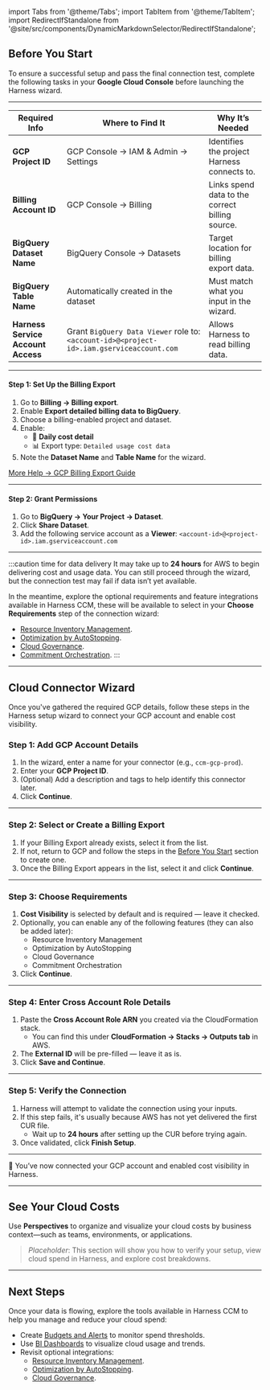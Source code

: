 import Tabs from '@theme/Tabs';
import TabItem from '@theme/TabItem';
import RedirectIfStandalone from '@site/src/components/DynamicMarkdownSelector/RedirectIfStandalone';

<RedirectIfStandalone label="GCP" targetPage="/docs/cloud-cost-management/get-started/dynamic-get-started" />

## Before You Start
To ensure a successful setup and pass the final connection test, complete the following tasks in your **Google Cloud Console** before launching the Harness wizard.

---

| Required Info                        | Where to Find It                               | Why It’s Needed |
|-------------------------------------|------------------------------------------------|-----------------|
| **GCP Project ID**                  | GCP Console → IAM & Admin → Settings           | Identifies the project Harness connects to. |
| **Billing Account ID**              | GCP Console → Billing                          | Links spend data to the correct billing source. |
| **BigQuery Dataset Name**          | BigQuery Console → Datasets                    | Target location for billing export data. |
| **BigQuery Table Name**            | Automatically created in the dataset           | Must match what you input in the wizard. |
| **Harness Service Account Access** | Grant `BigQuery Data Viewer` role to: `<account-id>@<project-id>.iam.gserviceaccount.com` | Allows Harness to read billing data. |

---

#### Step 1: Set Up the Billing Export
1. Go to **Billing → Billing export**.
2. Enable **Export detailed billing data to BigQuery**.
3. Choose a billing-enabled project and dataset.
4. Enable:
   - 📅 **Daily cost detail**
   - 📊 Export type: `Detailed usage cost data`
5. Note the **Dataset Name** and **Table Name** for the wizard.

[More Help → GCP Billing Export Guide](https://cloud.google.com/billing/docs/how-to/export-data-bigquery-setup)

---

#### **Step 2: Grant Permissions**
1. Go to **BigQuery → Your Project → Dataset**.
2. Click **Share Dataset**.
3. Add the following service account as a **Viewer**: `<account-id>@<project-id>.iam.gserviceaccount.com`

---

:::caution time for data delivery
It may take up to **24 hours** for AWS to begin delivering cost and usage data. You can still proceed through the wizard, but the connection test may fail if data isn’t yet available.

In the meantime, explore the optional requirements and feature integrations available in Harness CCM, these will be available to select in your **Choose Requirements** step of the connection wizard:

  - [Resource Inventory Management](/docs/cloud-cost-management/use-ccm-cost-reporting/use-ccm-dashboards/view-aws-ec-2-inventory-cost-dashboard/).
  - [Optimization by AutoStopping](/docs/cloud-cost-management/use-ccm-cost-optimization/optimize-cloud-costs-with-intelligent-cloud-auto-stopping-rules/getting-started).
  - [Cloud Governance](/docs/cloud-cost-management/use-ccm-cost-governance/asset-governance/asset-governance).
  - [Commitment Orchestration](/docs/category/commitment-orchestrator).
:::

---

## Cloud Connector Wizard
Once you've gathered the required GCP details, follow these steps in the Harness setup wizard to connect your GCP account and enable cost visibility.

<Tabs>
<TabItem value="Interactive Guide" label="Interactive Guide">
<DocVideo src="https://app.tango.us/app/embed/f48937b7-996f-45f1-9fd9-b387d2570561?skipCover=false&defaultListView=false&skipBranding=false&makeViewOnly=true&hideAuthorAndDetails=true" title="Add GCP Cloud Cost Connector in Harness" />
</TabItem>
<TabItem value="Step-by-Step" label="Step-by-Step">

### Step 1: Add GCP Account Details
1. In the wizard, enter a name for your connector (e.g., `ccm-gcp-prod`).
2. Enter your **GCP Project ID**.
3. (Optional) Add a description and tags to help identify this connector later.
4. Click **Continue**.

---

### Step 2: Select or Create a Billing Export
1. If your Billing Export already exists, select it from the list.
2. If not, return to GCP and follow the steps in the [Before You Start](#before-you-start) section to create one.
3. Once the Billing Export appears in the list, select it and click **Continue**.

---

### Step 3: Choose Requirements
1. **Cost Visibility** is selected by default and is required — leave it checked.
2. Optionally, you can enable any of the following features (they can also be added later):
   - Resource Inventory Management
   - Optimization by AutoStopping
   - Cloud Governance
   - Commitment Orchestration
3. Click **Continue**.

---

### Step 4: Enter Cross Account Role Details
1. Paste the **Cross Account Role ARN** you created via the CloudFormation stack.
   - You can find this under **CloudFormation → Stacks → Outputs tab** in AWS.
2. The **External ID** will be pre-filled — leave it as is.
3. Click **Save and Continue**.

---

### Step 5: Verify the Connection
1. Harness will attempt to validate the connection using your inputs.
2. If this step fails, it's usually because AWS has not yet delivered the first CUR file.
   - Wait up to **24 hours** after setting up the CUR before trying again.
3. Once validated, click **Finish Setup**.

---

🎉 You’ve now connected your GCP account and enabled cost visibility in Harness.
</TabItem>
</Tabs>

---

## See Your Cloud Costs
Use **Perspectives** to organize and visualize your cloud costs by business context—such as teams, environments, or applications.
>_Placeholder_: This section will show you how to verify your setup, view cloud spend in Harness, and explore cost breakdowns.

---

## Next Steps
Once your data is flowing, explore the tools available in Harness CCM to help you manage and reduce your cloud spend:

- Create [Budgets and Alerts](/docs/cloud-cost-management/use-ccm-cost-governance/ccm-budgets/create-a-budget) to monitor spend thresholds.
- Use [BI Dashboards](/docs/cloud-cost-management/use-ccm-cost-reporting/use-ccm-dashboards/access-ccm-dashboards) to visualize cloud usage and trends.
- Revisit optional integrations:
  - [Resource Inventory Management](/docs/cloud-cost-management/use-ccm-cost-reporting/use-ccm-dashboards/gcp-dashboard).
  - [Optimization by AutoStopping](/docs/cloud-cost-management/use-ccm-cost-optimization/optimize-cloud-costs-with-intelligent-cloud-auto-stopping-rules/getting-started).
  - [Cloud Governance](/docs/cloud-cost-management/use-ccm-cost-governance/asset-governance/asset-governance).
